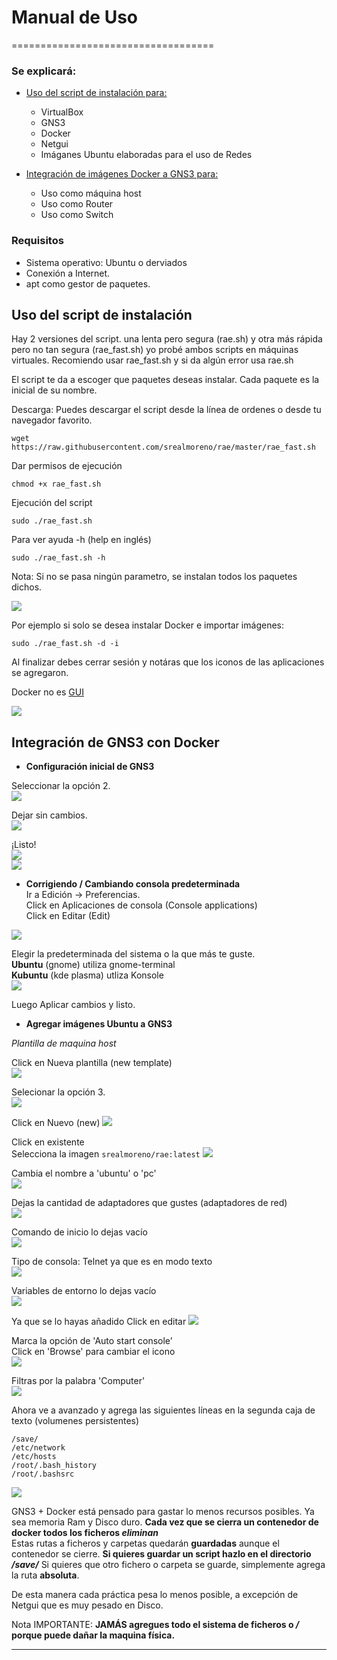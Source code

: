 # Manual de Uso
===================================

### Se explicará:
- <a href="#script"> Uso del script de instalación para: </a>
	* VirtualBox
	* GNS3
	* Docker
	* Netgui
	* Imáganes Ubuntu elaboradas para el uso de Redes

- <a href="#gns3"> Integración de imágenes Docker a GNS3 para: </a>
	* Uso como máquina host
	* Uso como Router
	* Uso como Switch

### Requisitos
* Sistema operativo: Ubuntu o derviados 
* Conexión a Internet.
* apt como gestor de paquetes.

<a name="script" id="script"></a>

## Uso del script de instalación
Hay 2 versiones del script. una lenta pero segura (rae.sh) y otra más rápida pero no tan segura (rae_fast.sh) yo probé ambos scripts en máquinas virtuales. Recomiendo usar rae_fast.sh y si da algún error usa rae.sh

El script te da a escoger que paquetes deseas instalar. Cada paquete es la inicial de su nombre.

Descarga:
Puedes descargar el script desde la línea de ordenes o desde tu navegador favorito.

```
wget https://raw.githubusercontent.com/srealmoreno/rae/master/rae_fast.sh
```

Dar permisos de ejecución
```
chmod +x rae_fast.sh
```

Ejecución del script
```
sudo ./rae_fast.sh
```

Para ver ayuda -h (help en inglés)
```
sudo ./rae_fast.sh -h
```

Nota: Si no se pasa ningún parametro, se  instalan todos los paquetes dichos.

<img  src="/.assets/ejemplo_1.png"> </img>

Por ejemplo si solo se desea instalar Docker e importar imágenes:

```
sudo ./rae_fast.sh -d -i
```

Al finalizar debes cerrar sesión y notáras que los iconos de las aplicaciones se agregaron.

Docker no es [GUI](https://es.wikipedia.org/wiki/Interfaz_gr%C3%A1fica_de_usuario)

<img src="/.assets/ejemplo_2.png"> </img>

<a name="gns3" id="gns3"></a>

## Integración de GNS3 con Docker

* **Configuración inicial de GNS3**

Seleccionar la opción 2.  
<img src="/.assets/gns3_1.png">  

Dejar sin cambios.  
<img src="/.assets/gns3_2.png">  

¡Listo!  
<img src="/.assets/gns3_3.png">  
<img src="/.assets/gns3_4.png">  


* **Corrigiendo / Cambiando consola predeterminada**  
Ir a Edición -> Preferencias.  
Click en Aplicaciones de consola (Console applications)  
Click en Editar (Edit)  
<img  src="/.assets/gns3_console_1.png">  

Elegir la predeterminada del sistema o la que más te guste.  
**Ubuntu** (gnome) utiliza gnome-terminal  
**Kubuntu** (kde plasma) utliza Konsole  
<img src="/.assets/gns3_console_2.png">  

Luego Aplicar cambios y listo.  

* **Agregar imágenes Ubuntu a GNS3**

_Plantilla de maquina host_  

Click en Nueva plantilla (new template)  
<img src="/.assets/gns3_5.png">  

Selecionar la opción 3.  
<img src="/.assets/gns3_6.png">  

Click en Nuevo (new)
<img src="/.assets/gns3_7.png">  

Click en existente  
Selecciona la imagen `srealmoreno/rae:latest`
<img src="/.assets/gns3_8.png">  

Cambia el nombre a 'ubuntu' o 'pc'  
<img src="/.assets/gns3_9.png">  

Dejas la cantidad de adaptadores que gustes (adaptadores de red)  
<img src="/.assets/gns3_10.png">  

Comando de inicio lo dejas vacío  
<img src="/.assets/gns3_11.png">  

Tipo de consola: Telnet ya que es en modo texto  
<img src="/.assets/gns3_12.png">

Variables de entorno lo dejas vacío  
<img src="/.assets/gns3_13.png">

Ya que se lo hayas añadido
Click en editar
<img src="/.assets/gns3_14.png">

Marca la opción de 'Auto start console'  
Click en 'Browse' para cambiar el icono  
<img src="/.assets/gns3_15.png">  

Filtras por la palabra 'Computer'    
<img src="/.assets/gns3_16.png">  

Ahora ve a avanzado y agrega las siguientes líneas en la segunda caja de texto (volumenes persistentes)  
```
/save/
/etc/network
/etc/hosts
/root/.bash_history
/root/.bashsrc
```
<img src="/.assets/gns3_17.png">  

GNS3 + Docker está pensado para gastar lo menos recursos posibles. Ya sea memoria Ram y Disco duro.
**Cada vez que se cierra un contenedor de docker todos los ficheros _eliminan_**  
Estas rutas a ficheros y carpetas quedarán **guardadas** aunque el contenedor se cierre.
**Si quieres guardar un script hazlo en el directorio */save/***
Si quieres que otro fichero o carpeta se guarde, simplemente agrega la ruta **absoluta**.

De esta manera cada práctica pesa lo menos posible, a excepción de Netgui que es muy pesado en Disco.

Nota IMPORTANTE: **JAMÁS agregues todo el sistema de ficheros o */* porque puede dañar la maquina física.**

---